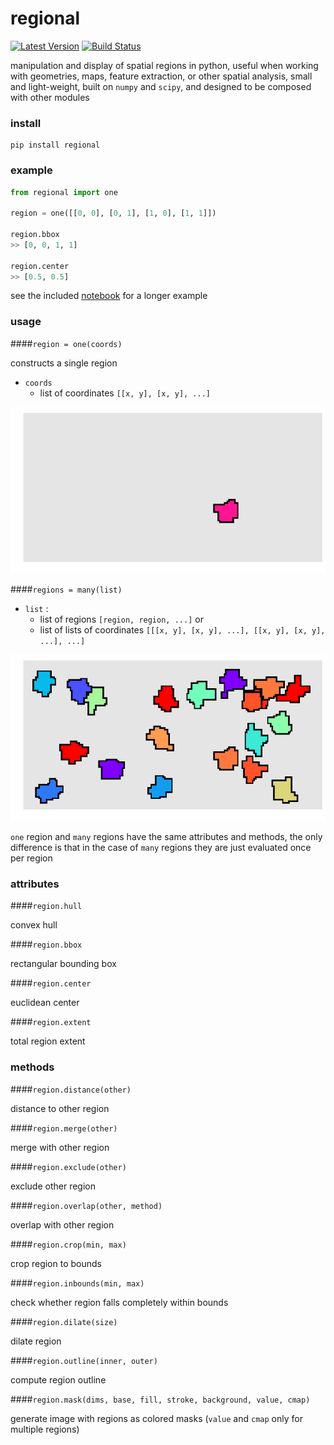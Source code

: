 # regional

[![Latest Version](https://img.shields.io/pypi/v/regional.svg)](https://pypi.python.org/pypi/regional)
[![Build Status](https://img.shields.io/travis/freeman-lab/regional/master.svg)](https://travis-ci.org/freeman-lab/regional) 

manipulation and display of spatial regions in python, useful when working with geometries, maps, feature extraction, or other spatial analysis, small and light-weight, built on `numpy` and `scipy`, and designed to be composed with other modules

### install

```
pip install regional
```

### example

```python
from regional import one

region = one([[0, 0], [0, 1], [1, 0], [1, 1]])

region.bbox
>> [0, 0, 1, 1]

region.center
>> [0.5, 0.5]
```

see the included [notebook](example.ipynb) for a longer example

### usage

####`region = one(coords)`

constructs a single region 

- `coords`
	- list of coordinates `[[x, y], [x, y], ...]`

![one](pngs/one.png)

####`regions = many(list)`

- `list` : 
	- list of regions `[region, region, ...]` or 
	- list of lists of coordinates `[[[x, y], [x, y], ...], [[x, y], [x, y], ...], ...]`

![many](pngs/many.png)

`one` region and `many` regions have the same attributes and methods, the only difference is that in the case of `many` regions they are just evaluated once per region

### attributes

####`region.hull`

convex hull

####`region.bbox`

rectangular bounding box

####`region.center`

euclidean center

####`region.extent`

total region extent

### methods

####`region.distance(other)`

distance to other region

####`region.merge(other)`

merge with other region

####`region.exclude(other)`

exclude other region

####`region.overlap(other, method)`

overlap with other region

####`region.crop(min, max)`

crop region to bounds

####`region.inbounds(min, max)`

check whether region falls completely within bounds

####`region.dilate(size)`

dilate region 

####`region.outline(inner, outer)`

compute region outline

####`region.mask(dims, base, fill, stroke, background, value, cmap)`

generate image with regions as colored masks (`value` and `cmap` only for multiple regions)

